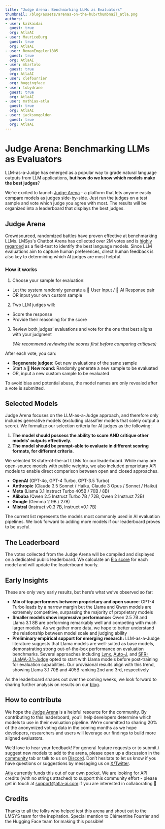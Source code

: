 ```yaml
---
title: "Judge Arena: Benchmarking LLMs as Evaluators"
thumbnail: /blog/assets/arenas-on-the-hub/thumbnail_atla.png
authors:
- user: kaikaidai
  guest: true
  org: AtlaAI
- user: MauriceBurg
  guest: true
  org: AtlaAI
- user: RomanEngeler1805
  guest: true
  org: AtlaAI
- user: mbartolo
  guest: true
  org: AtlaAI
- user: clefourrier
  org: huggingface
- user: tobydrane
  guest: true
  org: AtlaAI
- user: mathias-atla
  guest: true
  org: AtlaAI
- user: jacksongolden
  guest: true
  org: AtlaAI
---
```


# Judge Arena: Benchmarking LLMs as Evaluators

LLM-as-a-Judge has emerged as a popular way to grade natural language outputs from LLM applications, **but how do we know which models make the best judges**? 

We’re excited to launch [Judge Arena](https://huggingface.co/spaces/AtlaAI/judge-arena) - a platform that lets anyone easily compare models as judges side-by-side. Just run the judges on a test sample and vote which judge you agree with most. The results will be organized into a leaderboard that displays the best judges.

<script
	type="module"
	src="https://gradio.s3-us-west-2.amazonaws.com/5.5.0/gradio.js"></script>

<gradio-app src="https://atlaai-judge-arena.hf.space"></gradio-app>


## Judge Arena

Crowdsourced, randomized battles have proven effective at benchmarking LLMs. LMSys's Chatbot Arena has collected over 2M votes and is [highly regarded](https://x.com/karpathy/status/1737544497016578453) as a field-test to identify the best language models. Since LLM evaluations aim to capture human preferences, direct human feedback is also key to determining which AI judges are most helpful.

### How it works

1. Choose your sample for evaluation:
- Let the system randomly generate a 👩 User Input / 🤖 AI Response pair
- OR input your own custom sample

2. Two LLM judges will:
- Score the response
- Provide their reasoning for the score

3. Review both judges’ evaluations and vote for the one that best aligns with your judgment
    
    *(We recommend reviewing the scores first before comparing critiques)*
    

After each vote, you can:

- **Regenerate judges:** Get new evaluations of the same sample
- Start a **🎲 New round:** Randomly generate a new sample to be evaluated
- OR, input a new custom sample to be evaluated

To avoid bias and potential abuse, the model names are only revealed after a vote is submitted.

## Selected Models

Judge Arena focuses on the LLM-as-a-Judge approach, and therefore only includes generative models (excluding classifier models that solely output a score). We formalize our selection criteria for AI judges as the following:

1. **The model should possess the ability to score AND critique other models' outputs effectively.**
2. **The model should be prompt-able to evaluate in different scoring formats, for different criteria.**

We selected 18 state-of-the-art LLMs for our leaderboard. While many are open-source models with public weights, we also included proprietary API models to enable direct comparison between open and closed approaches.

- **OpenAI** (GPT-4o, GPT-4 Turbo, GPT-3.5 Turbo)
- **Anthropic** (Claude 3.5 Sonnet / Haiku, Claude 3 Opus / Sonnet / Haiku)
- **Meta** (Llama 3.1 Instruct Turbo 405B / 70B / 8B)
- **Alibaba** (Qwen 2.5 Instruct Turbo 7B / 72B, Qwen 2 Instruct 72B)
- **Google** (Gemma 2 9B / 27B)
- **Mistral** (Instruct v0.3 7B, Instruct v0.1 7B)

The current list represents the models most commonly used in AI evaluation pipelines. We look forward to adding more models if our leaderboard proves to be useful.

## The Leaderboard

The votes collected from the Judge Arena will be compiled and displayed on a dedicated public leaderboard. We calculate an [Elo score](https://en.wikipedia.org/wiki/Elo_rating_system) for each model and will update the leaderboard hourly.

## Early Insights

These are only very early results, but here’s what we’ve observed so far:

- **Mix of top performers between proprietary and open source**: GPT-4 Turbo leads by a narrow margin but the Llama and Qwen models are extremely competitive, surpassing the majority of proprietary models
- **Smaller models show impressive performance:** Qwen 2.5 7B and Llama 3.1 8B are performing remarkably well and competing with much larger models. As we gather more data, we hope to better understand the relationship between model scale and judging ability
- **Preliminary empirical support for emerging research:** LLM-as-a-Judge literature suggests that Llama models are well-suited as base models, demonstrating strong out-of-the-box performance on evaluation benchmarks. Several approaches including [Lynx](https://arxiv.org/pdf/2407.08488), [Auto-J](https://arxiv.org/pdf/2310.05470), and [SFR-LLaMA-3.1-Judge](https://arxiv.org/pdf/2409.14664) opted to start with Llama models before post-training for evaluation capabilities. Our provisional results align with this trend, showing Llama 3.1 70B and 405B ranking 2nd and 3rd, respectively

As the leaderboard shapes out over the coming weeks, we look forward to sharing further analysis on results on our [blog](https://www.atla-ai.com/blog).

## How to contribute

We hope the [Judge Arena](https://huggingface.co/spaces/AtlaAI/judge-arena) is a helpful resource for the community. By contributing to this leaderboard, you’ll help developers determine which models to use in their evaluation pipeline. We’re committed to sharing 20% of the anonymized voting data in the coming months as we hope developers, researchers and users will leverage our findings to build more aligned evaluators. 

We’d love to hear your feedback! For general feature requests or to submit / suggest new models to add to the arena, please open up a discussion in the [community](https://huggingface.co/spaces/AtlaAI/judge-arena/discussions) tab or talk to us on [Discord](https://discord.com/invite/qFCMgkGwUK). Don’t hesitate to let us know if you have questions or suggestions by messaging us on [X/Twitter](https://x.com/Atla_AI).

[Atla](https://www.atla-ai.com/) currently funds this out of our own pocket. We are looking for API credits (with no strings attached) to support this community effort - please get in touch at [support@atla-ai.com](mailto:support@atla-ai.com) if you are interested in collaborating 🤗

## Credits

Thanks to all the folks who helped test this arena and shout out to the LMSYS team for the inspiration. Special mention to Clémentine Fourrier and the Hugging Face team for making this possible!

